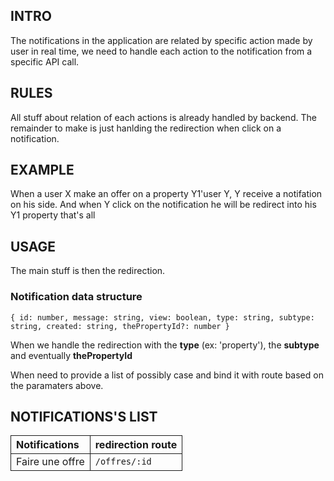 ## INTRO
The notifications in the application are related by specific action made by user in real time, we need to handle each action to the notification from a specific API call.

## RULES
All stuff about relation of each actions is already handled by backend. The remainder to make is just hanlding the redirection when click on a notification.

## EXAMPLE
When a user X make an offer on a property Y1'user Y, Y receive a notifation on his side. And when Y click on the notification he will be redirect into his Y1 property that's all

## USAGE
The main stuff is then the redirection.
### Notification data structure
`
    {
        id: number, message: string, view: boolean, type: string, subtype: string, created: string, thePropertyId?: number
    }
`

When we handle the redirection with the **type** (ex: 'property'), the **subtype** and eventually **thePropertyId**

When need to provide a list of possibly case and bind it with route based on the paramaters above.

<style>
    table {
        border-collapse: collapse;
    }
    tabel, th, td {
        border: 1px solid;
    }
</style>
## NOTIFICATIONS'S LIST
| Notifications  | redirection route |
| :------------- | :---------------- |
| Faire une offre | `/offres/:id`     |